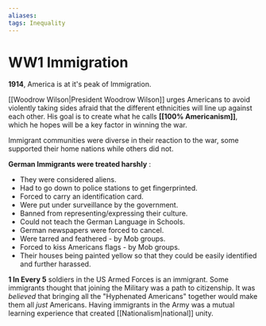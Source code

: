 ```yaml
---
aliases: 
tags: Inequality 
---
```

# WW1 Immigration
**1914**, America is at it's peak of Immigration.

[[Woodrow Wilson|President Woodrow Wilson]] urges Americans to avoid violently taking sides afraid that the different ethnicities will line up against each other. His goal is to create what he calls **[[100% Americanism]]**, which he hopes will be a key factor in winning the war.

Immigrant communities were diverse in their reaction to the war, some supported their home nations while others did not.

**German Immigrants were treated harshly** :
- They were considered aliens.
- Had to go down to police stations to get fingerprinted.
- Forced to carry an identification card.
- Were put under surveillance by the government.
- Banned from representing/expressing their culture.
- Could not teach the German Language in Schools.
- German newspapers were forced to cancel.
- Were tarred and feathered - by Mob groups.
- Forced to kiss Americans flags - by Mob groups.
- Their houses being painted yellow so that they could be easily identified and further harassed.

**1 In Every 5** soldiers in the US Armed Forces is an immigrant. Some immigrants thought that joining the Military was a path to citizenship. It was *believed* that bringing all the "Hyphenated Americans" together would make them all *just* Americans. Having immigrants in the Army was a mutual learning experience that created [[Nationalism|national]] unity.


